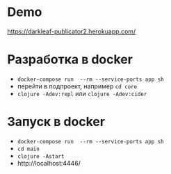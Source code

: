 # Demo

https://darkleaf-publicator2.herokuapp.com/

# Разработка в docker
+ `docker-compose run  --rm --service-ports app sh`
+ перейти в подпроект, например `cd core`
+ `clojure -Adev:repl` или `clojure -Adev:cider`

# Запуск в docker
+ `docker-compose run  --rm --service-ports app sh`
+ `cd main`
+ `clojure -Astart`
+ http://localhost:4446/

